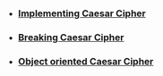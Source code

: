 <ul><li>
<h3><a href="https://github.com/DmitriiDes/Java-Programming-Arrays-Lists-Data/tree/master/week1/Implementing-the-Caesar-Cipher">Implementing Caesar Cipher<a></h3>
</li><li>
<h3><a href="https://github.com/DmitriiDes/Java-Programming-Arrays-Lists-Data/tree/master/week1/BreakingCaesarCipher">Breaking Caesar Cipher<a></h3>
</li><li>
<h3><a href="#">Object oriented Caesar Cipher<a></h3>
</li></ul>
